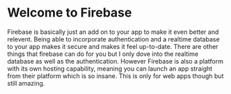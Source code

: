 # Welcome to Firebase

Firebase is basically just an add on to your app to make it even better and relevent. Being able to incorporate authentication and a realtime database to your app makes it secure and makes it feel up-to-date. There are other things that firebase can do for you but I only dove into the realtime database as well as the authentication. However Firebase is also a platform with its own hosting capability, meaning you can launch an app straight from their platform which is so insane. This is only for web apps though but still amazing. 

